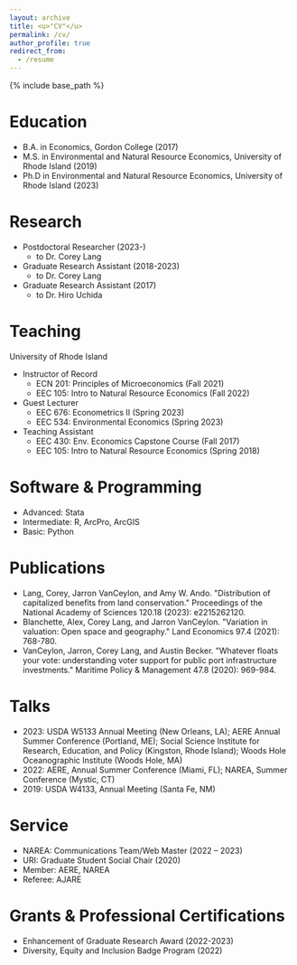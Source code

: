 ```yaml
---
layout: archive
title: <u>"CV"</u>
permalink: /cv/
author_profile: true
redirect_from:
  - /resume
---
```


{% include base_path %}

Education
======
* B.A. in Economics, Gordon College (2017)
* M.S. in Environmental and Natural Resource Economics, University of Rhode Island (2019)
* Ph.D in Environmental and Natural Resource Economics, University of Rhode Island (2023) 

Research
======
* Postdoctoral Researcher (2023-)
  * to Dr. Corey Lang
* Graduate Research Assistant (2018-2023)
  * to Dr. Corey Lang
* Graduate Research Assistant (2017)
  * to Dr. Hiro Uchida 

Teaching
======
University of Rhode Island
* Instructor of Record
  * ECN 201: Principles of Microeconomics (Fall 2021)
  * EEC 105: Intro to Natural Resource Economics (Fall 2022)
* Guest Lecturer
  * EEC 676: Econometrics II (Spring 2023)
  * EEC 534: Environmental Economics (Spring 2023)
* Teaching Assistant
  * EEC 430: Env. Economics Capstone Course (Fall 2017)
  * EEC 105: Intro to Natural Resource Economics (Spring 2018)
 

Software & Programming
======
* Advanced: Stata
* Intermediate: R, ArcPro, ArcGIS
* Basic: Python

Publications
======
* Lang, Corey, Jarron VanCeylon, and Amy W. Ando. "Distribution of capitalized benefits from land conservation." Proceedings of the National Academy of Sciences 120.18 (2023): e2215262120.
* Blanchette, Alex, Corey Lang, and Jarron VanCeylon. "Variation in valuation: Open space and geography." Land Economics 97.4 (2021): 768-780.
* VanCeylon, Jarron, Corey Lang, and Austin Becker. "Whatever floats your vote: understanding voter support for public port infrastructure investments." Maritime Policy & Management 47.8 (2020): 969-984.
    
Talks
======
* 2023: USDA W5133 Annual Meeting (New Orleans, LA); AERE Annual Summer Conference (Portland, ME); Social Science Institute for Research, Education, and Policy (Kingston, Rhode Island); Woods Hole Oceanographic Institute (Woods Hole, MA)
* 2022: AERE, Annual Summer Conference (Miami, FL); NAREA, Summer Conference (Mystic, CT)
* 2019: USDA W4133, Annual Meeting (Santa Fe, NM)
  
Service
======
* NAREA: Communications Team/Web Master (2022 – 2023)
* URI: Graduate Student Social Chair (2020)
* Member: AERE, NAREA
* Referee: AJARE

Grants & Professional Certifications
======
* Enhancement of Graduate Research Award (2022-2023)
* Diversity, Equity and Inclusion Badge Program (2022)
